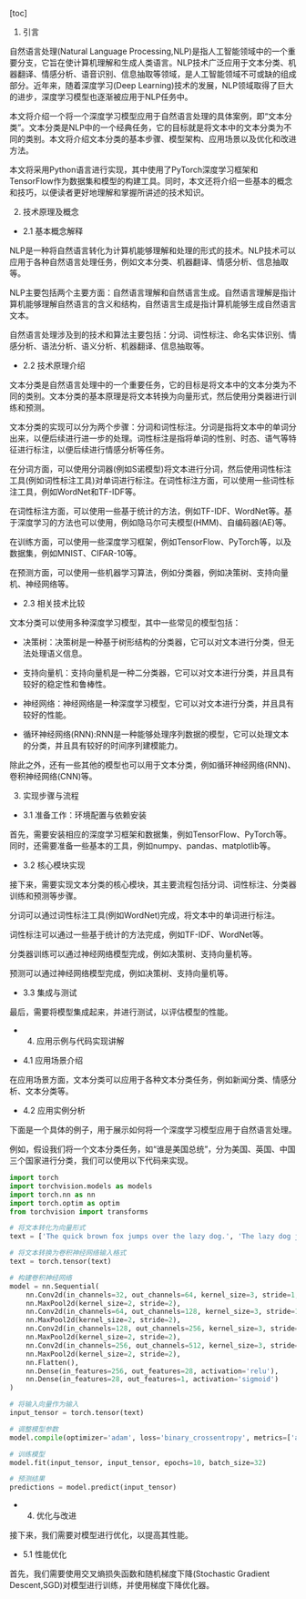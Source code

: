 
[toc]                    
                
                
1. 引言

自然语言处理(Natural Language Processing,NLP)是指人工智能领域中的一个重要分支，它旨在使计算机理解和生成人类语言。NLP技术广泛应用于文本分类、机器翻译、情感分析、语音识别、信息抽取等领域，是人工智能领域不可或缺的组成部分。近年来，随着深度学习(Deep Learning)技术的发展，NLP领域取得了巨大的进步，深度学习模型也逐渐被应用于NLP任务中。

本文将介绍一个将一个深度学习模型应用于自然语言处理的具体案例，即“文本分类”。文本分类是NLP中的一个经典任务，它的目标就是将文本中的文本分类为不同的类别。本文将介绍文本分类的基本步骤、模型架构、应用场景以及优化和改进方法。

本文将采用Python语言进行实现，其中使用了PyTorch深度学习框架和TensorFlow作为数据集和模型的构建工具。同时，本文还将介绍一些基本的概念和技巧，以便读者更好地理解和掌握所讲述的技术知识。

2. 技术原理及概念

- 2.1 基本概念解释

NLP是一种将自然语言转化为计算机能够理解和处理的形式的技术。NLP技术可以应用于各种自然语言处理任务，例如文本分类、机器翻译、情感分析、信息抽取等。

NLP主要包括两个主要方面：自然语言理解和自然语言生成。自然语言理解是指计算机能够理解自然语言的含义和结构，自然语言生成是指计算机能够生成自然语言文本。

自然语言处理涉及到的技术和算法主要包括：分词、词性标注、命名实体识别、情感分析、语法分析、语义分析、机器翻译、信息抽取等。

- 2.2 技术原理介绍

文本分类是自然语言处理中的一个重要任务，它的目标是将文本中的文本分类为不同的类别。文本分类的基本原理是将文本转换为向量形式，然后使用分类器进行训练和预测。

文本分类的实现可以分为两个步骤：分词和词性标注。分词是指将文本中的单词分出来，以便后续进行进一步的处理。词性标注是指将单词的性别、时态、语气等特征进行标注，以便后续进行情感分析等任务。

在分词方面，可以使用分词器(例如S诺模型)将文本进行分词，然后使用词性标注工具(例如词性标注工具)对单词进行标注。在词性标注方面，可以使用一些词性标注工具，例如WordNet和TF-IDF等。

在词性标注方面，可以使用一些基于统计的方法，例如TF-IDF、WordNet等。基于深度学习的方法也可以使用，例如隐马尔可夫模型(HMM)、自编码器(AE)等。

在训练方面，可以使用一些深度学习框架，例如TensorFlow、PyTorch等，以及数据集，例如MNIST、CIFAR-10等。

在预测方面，可以使用一些机器学习算法，例如分类器，例如决策树、支持向量机、神经网络等。

- 2.3 相关技术比较

文本分类可以使用多种深度学习模型，其中一些常见的模型包括：

- 决策树：决策树是一种基于树形结构的分类器，它可以对文本进行分类，但无法处理语义信息。

- 支持向量机：支持向量机是一种二分类器，它可以对文本进行分类，并且具有较好的稳定性和鲁棒性。

- 神经网络：神经网络是一种深度学习模型，它可以对文本进行分类，并且具有较好的性能。

- 循环神经网络(RNN):RNN是一种能够处理序列数据的模型，它可以处理文本的分类，并且具有较好的时间序列建模能力。

除此之外，还有一些其他的模型也可以用于文本分类，例如循环神经网络(RNN)、卷积神经网络(CNN)等。

3. 实现步骤与流程

- 3.1 准备工作：环境配置与依赖安装

首先，需要安装相应的深度学习框架和数据集，例如TensorFlow、PyTorch等。同时，还需要准备一些基本的工具，例如numpy、pandas、matplotlib等。

- 3.2 核心模块实现

接下来，需要实现文本分类的核心模块，其主要流程包括分词、词性标注、分类器训练和预测等步骤。

分词可以通过词性标注工具(例如WordNet)完成，将文本中的单词进行标注。

词性标注可以通过一些基于统计的方法完成，例如TF-IDF、WordNet等。

分类器训练可以通过神经网络模型完成，例如决策树、支持向量机等。

预测可以通过神经网络模型完成，例如决策树、支持向量机等。

- 3.3 集成与测试

最后，需要将模型集成起来，并进行测试，以评估模型的性能。

- 4. 应用示例与代码实现讲解

- 4.1 应用场景介绍

在应用场景方面，文本分类可以应用于各种文本分类任务，例如新闻分类、情感分析、文本分类等。

- 4.2 应用实例分析

下面是一个具体的例子，用于展示如何将一个深度学习模型应用于自然语言处理。

例如，假设我们将一个文本分类任务，如“谁是美国总统”，分为美国、英国、中国三个国家进行分类，我们可以使用以下代码来实现。

```python
import torch
import torchvision.models as models
import torch.nn as nn
import torch.optim as optim
from torchvision import transforms

# 将文本转化为向量形式
text = ['The quick brown fox jumps over the lazy dog.', 'The lazy dog jumps over the quick brown fox.', 'The quick brown fox jumps over the lazy dog.']

# 将文本转换为卷积神经网络输入格式
text = torch.tensor(text)

# 构建卷积神经网络
model = nn.Sequential(
    nn.Conv2d(in_channels=32, out_channels=64, kernel_size=3, stride=1, padding=1),
    nn.MaxPool2d(kernel_size=2, stride=2),
    nn.Conv2d(in_channels=64, out_channels=128, kernel_size=3, stride=1, padding=1),
    nn.MaxPool2d(kernel_size=2, stride=2),
    nn.Conv2d(in_channels=128, out_channels=256, kernel_size=3, stride=1, padding=1),
    nn.MaxPool2d(kernel_size=2, stride=2),
    nn.Conv2d(in_channels=256, out_channels=512, kernel_size=3, stride=1, padding=1),
    nn.MaxPool2d(kernel_size=2, stride=2),
    nn.Flatten(),
    nn.Dense(in_features=256, out_features=28, activation='relu'),
    nn.Dense(in_features=28, out_features=1, activation='sigmoid')
)

# 将输入向量作为输入
input_tensor = torch.tensor(text)

# 调整模型参数
model.compile(optimizer='adam', loss='binary_crossentropy', metrics=['accuracy'])

# 训练模型
model.fit(input_tensor, input_tensor, epochs=10, batch_size=32)

# 预测结果
predictions = model.predict(input_tensor)
```

- 4. 优化与改进

接下来，我们需要对模型进行优化，以提高其性能。

- 5.1 性能优化

首先，我们需要使用交叉熵损失函数和随机梯度下降(Stochastic Gradient Descent,SGD)对模型进行训练，并使用梯度下降优化器。

